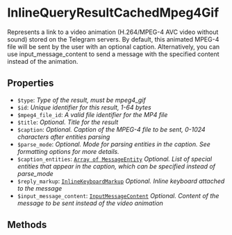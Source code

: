 # InlineQueryResultCachedMpeg4Gif	

Represents a link to a video animation (H.264/MPEG-4 AVC video without sound) stored on the Telegram servers. By default, this animated MPEG-4 file will be sent by the user with an optional caption. Alternatively, you can use input_message_content to send a message with the specified content instead of the animation.	

## Properties	

- `$type`: _Type of the result, must be mpeg4_gif_
- `$id`: _Unique identifier for this result, 1-64 bytes_
- `$mpeg4_file_id`: _A valid file identifier for the MP4 file_
- `$title`: _Optional. Title for the result_
- `$caption`: _Optional. Caption of the MPEG-4 file to be sent, 0-1024 characters after entities parsing_
- `$parse_mode`: _Optional. Mode for parsing entities in the caption. See formatting options for more details._
- `$caption_entities`: [`Array of MessageEntity`](MessageEntity.md) _Optional. List of special entities that appear in the caption, which can be specified instead of parse_mode_
- `$reply_markup`: [`InlineKeyboardMarkup`](InlineKeyboardMarkup.md) _Optional. Inline keyboard attached to the message_
- `$input_message_content`: [`InputMessageContent`](InputMessageContent.md) _Optional. Content of the message to be sent instead of the video animation_

## Methods	

